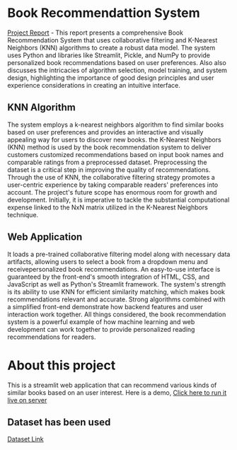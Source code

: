 # Book Recommendattion System

[Project Report](https://docs.google.com/document/d/19GBtfs6kTlUtsR0LNXV0G8bfYShZO9Eg/edit?usp=sharing&ouid=101611360201381860934&rtpof=true&sd=true) - This report presents a comprehensive Book Recommendation System that uses
collaborative filtering and K-Nearest Neighbors (KNN) algorithms to create a robust data model. The system uses Python and libraries like Streamlit, Pickle, and NumPy to provide personalized
book recommendations based on user preferences. Also also discusses the intricacies of algorithm selection, model training, and system design, highlighting the importance of good
design principles and user experience considerations in creating an intuitive interface.

## KNN Algorithm

The system employs a k-nearest neighbors algorithm to find similar books based on user preferences and provides an interactive and visually appealing way for users to discover
new books. the K-Nearest Neighbors (KNN) method is used by the book recommendation system to deliver customers customized recommendations based on input book names and
comparable ratings from a preprocessed dataset. Preprocessing the dataset is a critical step in improving the quality of recommendations. Through the use of
KNN, the collaborative filtering strategy promotes a user-centric experience by taking
comparable readers' preferences into account. The project's future scope has enormous room for growth and development. Initially, it is imperative to tackle the substantial computational expense linked to the NxN
matrix utilized in the K-Nearest Neighbors technique.

## Web Application

It loads a pre-trained collaborative filtering model along with necessary data artifacts, allowing users to select a book from a dropdown menu and receivepersonalized book recommendations. An easy-to-use interface is guaranteed by
the front-end's smooth integration of HTML, CSS, and JavaScript as well as Python's Streamlit framework. The system's strength is its ability to use KNN for efficient similarity
matching, which makes book recommendations relevant and accurate. 
Strong algorithms combined with a simplified front-end demonstrate how backend features and user interaction work together. All things considered, the book recommendation
system is a powerful example of how machine learning and web development can work together to provide personalized reading recommendations for readers.

# About this project

This is a streamlit web application that can recommend various kinds of similar books based on an user interest. Here is a demo, [Click here to run it live on server](https://book-recommendation45.herokuapp.com)

## Dataset has been used
[Dataset Link](https://www.kaggle.com/datasets/ra4u12/bookrecommendation)
